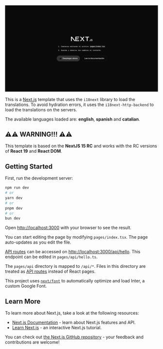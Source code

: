 ![](https://github.com/SantosAlarcon/nextjs-i18n-template/blob/main/public/nextjs-i18n-template.png)

This is a [Next.js](https://nextjs.org) template that uses the `i18next` library to load the translations. To avoid hydration errors, it uses the `i18next-http-backend` to load the translations on the servers.

The available languages loaded are: **english**, **spanish** and **catalian**.

## ⚠️⚠️ WARNING!!! ⚠️⚠️

This template is based on the **NextJS 15 RC** and works with the RC versions of **React 19** and **React DOM**.

## Getting Started

First, run the development server:

```bash
npm run dev
# or
yarn dev
# or
pnpm dev
# or
bun dev
```

Open [http://localhost:3000](http://localhost:3000) with your browser to see the result.

You can start editing the page by modifying `pages/index.tsx`. The page auto-updates as you edit the file.

[API routes](https://nextjs.org/docs/pages/building-your-application/routing/api-routes) can be accessed on [http://localhost:3000/api/hello](http://localhost:3000/api/hello). This endpoint can be edited in `pages/api/hello.ts`.

The `pages/api` directory is mapped to `/api/*`. Files in this directory are treated as [API routes](https://nextjs.org/docs/pages/building-your-application/routing/api-routes) instead of React pages.

This project uses [`next/font`](https://nextjs.org/docs/pages/building-your-application/optimizing/fonts) to automatically optimize and load Inter, a custom Google Font.

## Learn More

To learn more about Next.js, take a look at the following resources:

- [Next.js Documentation](https://nextjs.org/docs) - learn about Next.js features and API.
- [Learn Next.js](https://nextjs.org/learn-pages-router) - an interactive Next.js tutorial.

You can check out [the Next.js GitHub repository](https://github.com/vercel/next.js) - your feedback and contributions are welcome!
